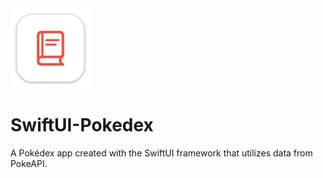 <img src="SwiftUI-Pokedex/Assets.xcassets/AppIcon.appiconset/mac128.png">

# SwiftUI-Pokedex
A Pokédex app created with the SwiftUI framework that utilizes data from PokeAPI.
